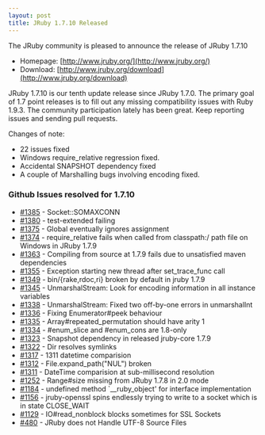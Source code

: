 ```yaml
---
layout: post
title: JRuby 1.7.10 Released
---
```

The JRuby community is pleased to announce the release of JRuby 1.7.10

- Homepage: [http://www.jruby.org/](http://www.jruby.org/)
- Download: [http://www.jruby.org/download](http://www.jruby.org/download)

JRuby 1.7.10 is our tenth update release since JRuby 1.7.0.  The primary goal of 1.7 point releases is to fill out any missing compatibility issues with Ruby 1.9.3.  The community participation lately has been great.  Keep reporting issues and sending pull requests.

Changes of note:

- 22 issues fixed
- Windows require_relative regression fixed.
- Accidental SNAPSHOT dependency fixed
- A couple of Marshalling bugs involving encoding fixed.

### Github Issues resolved for 1.7.10

<ul>
<li><a href="https://github.com/jruby/jruby/issues/1385">#1385</a> - Socket::SOMAXCONN</li>
<li><a href="https://github.com/jruby/jruby/issues/1380">#1380</a> - test-extended failing</li>
<li><a href="https://github.com/jruby/jruby/issues/1375">#1375</a> - Global eventually ignores assignment</li>
<li><a href="https://github.com/jruby/jruby/issues/1374">#1374</a> - require_relative fails when called from classpath:/ path file on Windows in JRuby 1.7.9</li>
<li><a href="https://github.com/jruby/jruby/issues/1363">#1363</a> - Compiling from source at 1.7.9 fails due to unsatisfied maven dependencies</li>
<li><a href="https://github.com/jruby/jruby/issues/1355">#1355</a> - Exception starting new thread after set_trace_func call</li>
<li><a href="https://github.com/jruby/jruby/issues/1349">#1349</a> - bin/{rake,rdoc,ri} broken by default in jruby 1.7.9</li>
<li><a href="https://github.com/jruby/jruby/pull/1345">#1345</a> - UnmarshalStream: Look for encoding information in all instance variables</li>
<li><a href="https://github.com/jruby/jruby/pull/1338">#1338</a> - UnmarshalStream: Fixed two off-by-one errors in unmarshalInt</li>
<li><a href="https://github.com/jruby/jruby/pull/1336">#1336</a> - Fixing Enumerator#peek behaviour</li>
<li><a href="https://github.com/jruby/jruby/pull/1335">#1335</a> - Array#repeated_permutation should have arity 1</li>
<li><a href="https://github.com/jruby/jruby/pull/1334">#1334</a> - #enum_slice and #enum_cons are 1.8-only</li>
<li><a href="https://github.com/jruby/jruby/issues/1323">#1323</a> - Snapshot dependency in released jruby-core 1.7.9</li>
<li><a href="https://github.com/jruby/jruby/pull/1322">#1322</a> - Dir resolves symlinks</li>
<li><a href="https://github.com/jruby/jruby/pull/1317">#1317</a> - 1311 datetime comparision</li>
<li><a href="https://github.com/jruby/jruby/issues/1312">#1312</a> - File.expand_path("NUL") broken</li>
<li><a href="https://github.com/jruby/jruby/issues/1311">#1311</a> - DateTime comparision at sub-millisecond resolution</li>
<li><a href="https://github.com/jruby/jruby/pull/1252">#1252</a> - Range#size missing from JRuby 1.7.8 in 2.0 mode</li>
<li><a href="https://github.com/jruby/jruby/issues/1184">#1184</a> - undefined method `__ruby_object' for interface implementation</li>
<li><a href="https://github.com/jruby/jruby/issues/1156">#1156</a> - jruby-openssl spins endlessly trying to write to a socket which is in state CLOSE_WAIT</li>
<li><a href="https://github.com/jruby/jruby/issues/1129">#1129</a> - IO#read_nonblock blocks sometimes for SSL Sockets</li>
<li><a href="https://github.com/jruby/jruby/issues/480">#480</a> - JRuby does not Handle UTF-8 Source Files</li>
</ul>
